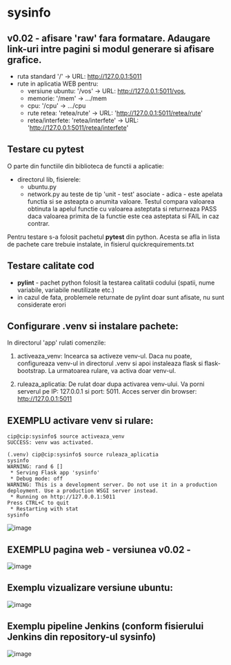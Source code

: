 # sysinfo

## v0.02 - afisare 'raw' fara formatare. Adaugare link-uri intre pagini si modul generare si afisare grafice.
* ruta standard '/' -> URL: http://127.0.0.1:5011
* rute in aplicatia WEB pentru:
  * versiune ubuntu: '/vos' -> URL: http://127.0.0.1:5011/vos,
  * memorie:         '/mem' ->                        .../mem
  * cpu:             '/cpu' ->                        .../cpu
  * rute retea:      'retea/rute'      -> URL: 'http://127.0.0.1:5011/retea/rute'
  * retea/interfete: 'retea/interfete' -> URL: 'http://127.0.0.1:5011/retea/interfete'

## Testare cu pytest
O parte din functiile din biblioteca de functii a aplicatie:
* directorul lib, fisierele:
  * ubuntu.py
  * network.py
au teste de tip 'unit - test' asociate - adica - este apelata functia si se asteapta o anumita valoare.
Testul compara valoarea obtinuta la apelul functie cu valoarea asteptata si returneaza PASS daca valoarea primita de la functie este cea asteptata si FAIL in caz contrar.

Pentru testare s-a folosit pachetul **pytest** din python. Acesta se afla in lista de pachete care trebuie instalate, in fisierul quickrequirements.txt

## Testare calitate cod
* **pylint** - pachet python folosit la testarea calitatii codului (spatii, nume variabile, variabile neutilizate etc.)
* in cazul de fata, problemele returnate de pylint doar sunt afisate, nu sunt considerate erori

Configurare .venv si instalare pachete:
---------------------------------------

In directorul 'app' rulati comenzile:

1) activeaza_venv: Incearca sa activeze venv-ul. 
                   Daca nu poate, configureaza venv-ul in directorul .venv si apoi instaleaza flask si flask-bootstrap.
                   La urmatoarea rulare, va activa doar venv-ul.
                
2) ruleaza_aplicatia: De rulat doar dupa activarea venv-ului. 
                      Va porni serverul pe IP: 127.0.0.1 si port: 5011.
                      Acces server din browser: http://127.0.0.1:5011

EXEMPLU activare venv si rulare:
---------------------------------------
    cip@cip:sysinfo$ source activeaza_venv 
    SUCCESS: venv was activated.
    
    (.venv) cip@cip:sysinfo$ source ruleaza_aplicatia 
    sysinfo
    WARNING: rand 6 []
     * Serving Flask app 'sysinfo'
     * Debug mode: off
    WARNING: This is a development server. Do not use it in a production deployment. Use a production WSGI server instead.
     * Running on http://127.0.0.1:5011
    Press CTRL+C to quit
     * Restarting with stat
    sysinfo

![image](https://user-images.githubusercontent.com/57460107/222927371-97c8c4b9-37c0-4d1f-b6ab-c2f3851c77f7.png)


EXEMPLU pagina web - versiunea v0.02 - 
---------------------------------------
![image](https://github.com/crchende/sysinfo/assets/57460107/97f4c5ff-1c12-4ec6-8334-ad1950d8f664)

## Exemplu vizualizare versiune ubuntu:
![image](https://github.com/crchende/sysinfo/assets/57460107/0316f339-a277-4418-a1b0-d8ec0f022472)

## Exemplu pipeline Jenkins (conform fisierului Jenkins din repository-ul sysinfo)
![image](https://github.com/crchende/sysinfo/assets/57460107/8fdaa372-44ee-409b-855c-053e78baf800)

